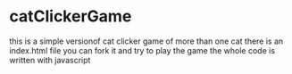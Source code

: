 # catClickerGame
this is a simple versionof cat clicker game of more than one cat 
there is an index.html file you can fork it and try to play the game
the whole code is written with javascript
